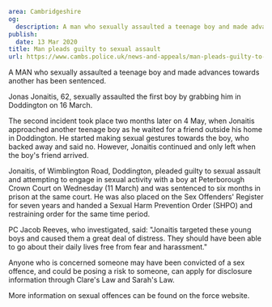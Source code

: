 ```yaml
area: Cambridgeshire
og:
  description: A man who sexually assaulted a teenage boy and made advances towards another has been sentenced.
publish:
  date: 13 Mar 2020
title: Man pleads guilty to sexual assault
url: https://www.cambs.police.uk/news-and-appeals/man-pleads-guilty-to-sexual-assault-teenage-boys
```

A MAN who sexually assaulted a teenage boy and made advances towards another has been sentenced.

Jonas Jonaitis, 62, sexually assaulted the first boy by grabbing him in Doddington on 16 March.

The second incident took place two months later on 4 May, when Jonaitis approached another teenage boy as he waited for a friend outside his home in Doddington. He started making sexual gestures towards the boy, who backed away and said no. However, Jonaitis continued and only left when the boy's friend arrived.

Jonaitis, of Wimblington Road, Doddington, pleaded guilty to sexual assault and attempting to engage in sexual activity with a boy at Peterborough Crown Court on Wednesday (11 March) and was sentenced to six months in prison at the same court. He was also placed on the Sex Offenders' Register for seven years and handed a Sexual Harm Prevention Order (SHPO) and restraining order for the same time period.

PC Jacob Reeves, who investigated, said: "Jonaitis targeted these young boys and caused them a great deal of distress. They should have been able to go about their daily lives free from fear and harassment."

Anyone who is concerned someone may have been convicted of a sex offence, and could be posing a risk to someone, can apply for disclosure information through Clare's Law and Sarah's Law.

More information on sexual offences can be found on the force website.
